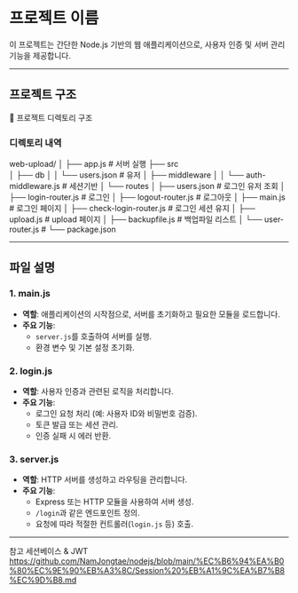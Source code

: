 # 프로젝트 이름

이 프로젝트는 간단한 Node.js 기반의 웹 애플리케이션으로, 사용자 인증 및 서버 관리 기능을 제공합니다. 

---

## **프로젝트 구조**

📂 프로젝트 디렉토리 구조

### 디렉토리 내역 
web-upload/
│
├── app.js                          # 서버 실행 
├── src         
│   ├── db 
│   │   └── users.json              # 유저 
│   ├── middleware
│   │   └── auth-middleware.js      # 세션기반
│   └── routes
│       ├── users.json              # 로그인 유저 조회
│       ├── login-router.js         # 로그인
│       ├── logout-router.js        # 로그아웃
│       ├── main.js                 # 로그인 페이지
│       ├── check-login-router.js   # 로그인 세션 유지
│       ├── upload.js               # upload 페이지
│       ├── backupfile.js           # 백업파일 리스트
│       └── user-router.js          #
└── package.json  

---

## **파일 설명**

### **1. main.js**
- **역할**: 애플리케이션의 시작점으로, 서버를 초기화하고 필요한 모듈을 로드합니다.
- **주요 기능**:
  - `server.js`를 호출하여 서버를 실행.
  - 환경 변수 및 기본 설정 초기화.

### **2. login.js**
- **역할**: 사용자 인증과 관련된 로직을 처리합니다.
- **주요 기능**:
  - 로그인 요청 처리 (예: 사용자 ID와 비밀번호 검증).
  - 토큰 발급 또는 세션 관리.
  - 인증 실패 시 에러 반환.

### **3. server.js**
- **역할**: HTTP 서버를 생성하고 라우팅을 관리합니다.
- **주요 기능**:
  - Express 또는 HTTP 모듈을 사용하여 서버 생성.
  - `/login`과 같은 엔드포인트 정의.
  - 요청에 따라 적절한 컨트롤러(`login.js` 등) 호출.

---

참고 세션베이스 & JWT
https://github.com/NamJongtae/nodejs/blob/main/%EC%B6%94%EA%B0%80%EC%9E%90%EB%A3%8C/Session%20%EB%A1%9C%EA%B7%B8%EC%9D%B8.md